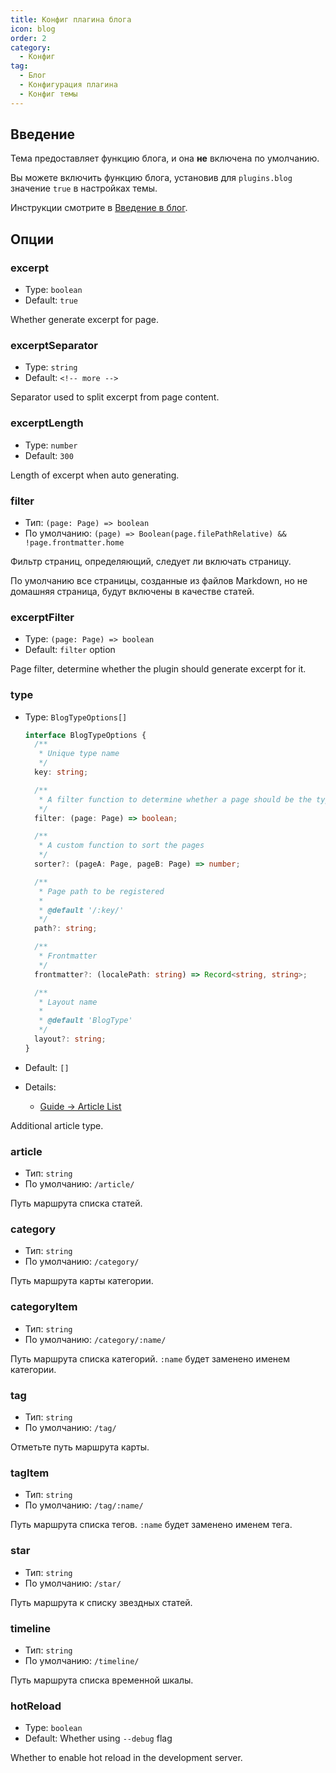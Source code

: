 ```yaml
---
title: Конфиг плагина блога
icon: blog
order: 2
category:
  - Конфиг
tag:
  - Блог
  - Конфигурация плагина
  - Конфиг темы
---
```


## Введение

Тема предоставляет функцию блога, и она **не** включена по умолчанию.

Вы можете включить функцию блога, установив для `plugins.blog` значение `true` в настройках темы.

Инструкции смотрите в [Введение в блог](../../guide/blog/intro.md).

## Опции

### excerpt

- Type: `boolean`
- Default: `true`

Whether generate excerpt for page.

### excerptSeparator

- Type: `string`
- Default: `<!-- more -->`

Separator used to split excerpt from page content.

### excerptLength

- Type: `number`
- Default: `300`

Length of excerpt when auto generating.

### filter

- Тип: `(page: Page) => boolean`
- По умолчанию: `(page) => Boolean(page.filePathRelative) && !page.frontmatter.home`

Фильтр страниц, определяющий, следует ли включать страницу.

По умолчанию все страницы, созданные из файлов Markdown, но не домашняя страница, будут включены в качестве статей.

### excerptFilter

- Type: `(page: Page) => boolean`
- Default: `filter` option

Page filter, determine whether the plugin should generate excerpt for it.

### type

- Type: `BlogTypeOptions[]`

  ```ts
  interface BlogTypeOptions {
    /**
     * Unique type name
     */
    key: string;

    /**
     * A filter function to determine whether a page should be the type
     */
    filter: (page: Page) => boolean;

    /**
     * A custom function to sort the pages
     */
    sorter?: (pageA: Page, pageB: Page) => number;

    /**
     * Page path to be registered
     *
     * @default '/:key/'
     */
    path?: string;

    /**
     * Frontmatter
     */
    frontmatter?: (localePath: string) => Record<string, string>;

    /**
     * Layout name
     *
     * @default 'BlogType'
     */
    layout?: string;
  }
  ```

- Default: `[]`
- Details:
  - [Guide → Article List](../../guide/blog/article.md#other-types-of-articles)

Additional article type.

### article

- Тип: `string`
- По умолчанию: `/article/`

Путь маршрута списка статей.

### category

- Тип: `string`
- По умолчанию: `/category/`

Путь маршрута карты категории.

### categoryItem

- Тип: `string`
- По умолчанию: `/category/:name/`

Путь маршрута списка категорий. `:name` будет заменено именем категории.

### tag

- Тип: `string`
- По умолчанию: `/tag/`

Отметьте путь маршрута карты.

### tagItem

- Тип: `string`
- По умолчанию: `/tag/:name/`

Путь маршрута списка тегов. `:name` будет заменено именем тега.

### star

- Тип: `string`
- По умолчанию: `/star/`

Путь маршрута к списку звездных статей.

### timeline

- Тип: `string`
- По умолчанию: `/timeline/`

Путь маршрута списка временной шкалы.

### hotReload

- Type: `boolean`
- Default: Whether using `--debug` flag

Whether to enable hot reload in the development server.
